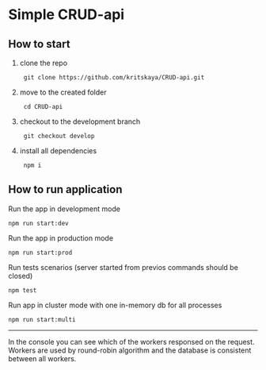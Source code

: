 # Simple CRUD-api 

## How to start
1. clone the repo

        git clone https://github.com/kritskaya/CRUD-api.git

2. move to the created folder

        cd CRUD-api

3. checkout to the development branch

        git checkout develop

4. install all dependencies

        npm i

## How to run application


Run the app in development mode

    npm run start:dev


Run the app in production mode

    npm run start:prod


Run tests scenarios (server started from previos commands should be closed)

    npm test


Run app in cluster mode with one in-memory db for all processes

    npm run start:multi

___


In the console you can see which of the workers responsed on the request.  
Workers are used by round-robin algorithm and the database is consistent between all workers.